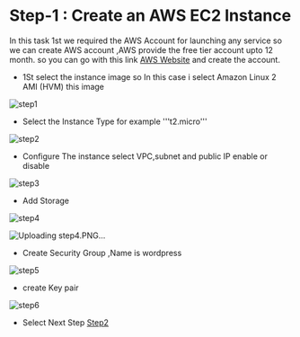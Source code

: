# Step-1 : Create an AWS EC2 Instance
In this task 1st we required the AWS Account for launching any service so we can create AWS account ,AWS provide the free tier account upto 12 month. so you can go with this link [AWS Website](https://aws.amazon.com/) and create the account.

- 1St select the instance image so In this case i select Amazon Linux 2 AMI (HVM) this image

![step1](https://user-images.githubusercontent.com/60148173/120526803-3fd20900-c3f7-11eb-8580-4bf37081d0a8.PNG)

- Select the Instance Type for example '''t2.micro'''

![step2](https://user-images.githubusercontent.com/60148173/120527622-2b424080-c3f8-11eb-9465-fa0fc89aa496.PNG)

- Configure The instance select VPC,subnet and public IP enable or disable 

![step3](https://user-images.githubusercontent.com/60148173/120527782-5dec3900-c3f8-11eb-87bb-a7cd65e4306d.PNG)

- Add Storage

![step4](https://user-images.githubusercontent.com/60148173/120528222-d18e4600-c3f8-11eb-8e20-f46b41139278.PNG)

![Uploading step4.PNG…]()

- Create Security Group ,Name is wordpress

![step5](https://user-images.githubusercontent.com/60148173/120528179-c804de00-c3f8-11eb-8e1e-7723088b81ad.PNG)

- create Key pair

![step6](https://user-images.githubusercontent.com/60148173/120528372-013d4e00-c3f9-11eb-92a3-7605e6b953a1.PNG)

- Select Next Step [Step2](docs/create_mysql_RDS.md)




